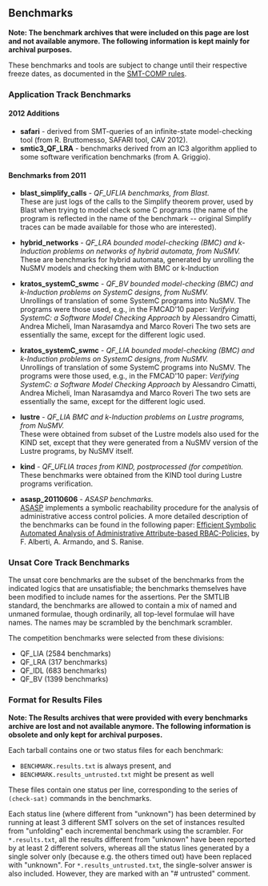 ## Benchmarks

<b> Note: The benchmark archives that were included on this page are lost and
not available anymore. The following information is kept mainly for archival
purposes.</b>

These benchmarks and tools are subject to change until their respective freeze
dates, as documented in the <a href="rules.html">SMT-COMP rules</a>.


### Application Track Benchmarks

#### 2012 Additions
- <b>safari</b> - derived from SMT-queries of an infinite-state model-checking tool (from R. Bruttomesso, SAFARI tool, CAV 2012).
- <b>smtic3_QF_LRA</b> - benchmarks derived from an IC3 algorithm applied to some software verification benchmarks (from A. Griggio).

#### Benchmarks from 2011
- <b>blast_simplify_calls</b> - *QF_UFLIA benchmarks, from Blast.*<br/>
 These are just logs of the calls to the Simplify theorem prover, used
 by Blast when trying to model check some C programs (the name of the
 program is reflected in the name of the benchmark -- original Simplify traces
 can be made available for those who are interested).

- <b>hybrid_networks</b> - *QF_LRA bounded model-checking (BMC) and k-Induction problems on networks of hybrid automata, from NuSMV.*<br/>
 These are benchmarks for hybrid automata, generated by unrolling the NuSMV models and checking
 them with BMC or k-Induction

 - <b>kratos_systemC_swmc</b> - *QF_BV bounded model-checking (BMC) and k-Induction problems on SystemC designs, from NuSMV.*<br/>
 Unrollings of translation of some SystemC programs into NuSMV. The programs were those used, e.g., in the FMCAD'10 paper:
 <i>Verifying SystemC: a Software Model Checking Approach</i> by Alessandro Cimatti, Andrea Micheli, Iman Narasamdya and Marco Roveri
 The two sets are essentially the same, except for the different logic
 used.

- <b>kratos_systemC_swmc</b> - *QF_LIA bounded model-checking (BMC) and k-Induction problems on SystemC designs, from NuSMV.*<br/>
 Unrollings of translation of some SystemC programs into
 NuSMV. The programs were those used, e.g., in the FMCAD'10 paper:
 <i>Verifying SystemC: a Software Model Checking Approach</i> by
 Alessandro Cimatti, Andrea Micheli, Iman Narasamdya and Marco Roveri
 The two sets are essentially the same, except for the different logic
 used.

- <b>lustre</b> - *QF_LIA BMC and k-Induction problems on Lustre programs, from NuSMV.*<br/>
 These were obtained from subset of the Lustre models also used for
 the KIND set, except that they were generated from a NuSMV version of
 the Lustre programs, by NuSMV itself.

- <b>kind</b> - *QF_UFLIA traces from KIND, postprocessed (for competition.*<br/>
 These benchmarks were obtained from the KIND tool during Lustre programs verification.

- <b>asasp_20110606</b> - *ASASP benchmarks.*<br/>
 [ASASP](https://st.fbk.eu/technologies/asasp) implements a symbolic reachability
procedure for the analysis of administrative access control policies. A more
detailed description of the benchmarks can be found in the following paper:
 <a href="https://dl.acm.org/doi/10.1145/1966913.1966935">Efficient Symbolic Automated Analysis of Administrative Attribute-based RBAC-Policies,</a> by F.  Alberti, A. Armando, and S. Ranise.

### Unsat Core Track Benchmarks
The unsat core benchmarks are the subset of the benchmarks from the indicated 
logics that are unsatisfiable; the benchmarks themselves have been modified
to include names for the assertions. Per the SMTLIB standard, the benchmarks
are allowed to contain a mix of named and unmaned formulae, though ordinarily,
all top-level formulae will have names. The names may be scrambled by the
benchmark scrambler.

The competition benchmarks were selected from these divisions:
- QF_LIA (2584 benchmarks)
- QF_LRA (317 benchmarks)
- QF_IDL (683 benchmarks)
- QF_BV (1399 benchmarks)

### Format for Results Files

<b>Note: The Results archives that were provided with every benchmarks archive
are lost and not available anymore. The following information is
obsolete and only kept for archival purposes.</b>

<p>
Each tarball contains one or two status files for each
benchmark:
</p>

<ul>
  <li><code>BENCHMARK.results.txt</code> is always present, and</li>
  <li><code>BENCHMARK.results_untrusted.txt</code> might be present as well</li>
</ul>

<p>
These files contain one status per line, corresponding to the series of
<code>(check-sat)</code> commands in the benchmarks.
</p>

<p>
Each status line (where different from &quot;unknown&quot;) has been determined by
running at least 3 different SMT solvers on the set of instances
resulted from &quot;unfolding&quot; each incremental benchmark using the
scrambler. For <code>*.results.txt</code>, all the results different from &quot;unknown&quot;
have been reported by at least 2 different solvers, whereas all the
status lines generated by a single solver only (because e.g. the others
timed out) have been replaced with &quot;unknown&quot;. For
<code>*.results_untrusted.txt</code>, the single-solver
answer is also included. However, they are marked with an &quot;# untrusted&quot; comment.
</p>


<!--#include virtual="smt-comp-postlude.shtml" -->
